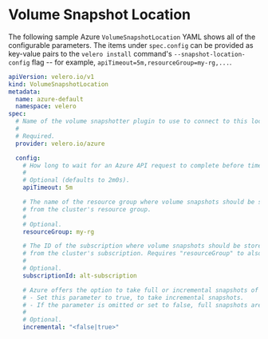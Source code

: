# Volume Snapshot Location

The following sample Azure `VolumeSnapshotLocation` YAML shows all of the configurable parameters. The items under `spec.config` can be provided as key-value pairs to the `velero install` command's `--snapshot-location-config` flag -- for example, `apiTimeout=5m,resourceGroup=my-rg,...`.

```yaml
apiVersion: velero.io/v1
kind: VolumeSnapshotLocation
metadata:
  name: azure-default
  namespace: velero
spec:
  # Name of the volume snapshotter plugin to use to connect to this location.
  #
  # Required.
  provider: velero.io/azure

  config:
    # How long to wait for an Azure API request to complete before timeout.
    #
    # Optional (defaults to 2m0s).
    apiTimeout: 5m

    # The name of the resource group where volume snapshots should be stored, if different
    # from the cluster's resource group.
    #
    # Optional.
    resourceGroup: my-rg

    # The ID of the subscription where volume snapshots should be stored, if different
    # from the cluster's subscription. Requires "resourceGroup" to also be set.
    #
    # Optional.
    subscriptionId: alt-subscription

    # Azure offers the option to take full or incremental snapshots of managed disks.
    # - Set this parameter to true, to take incremental snapshots.
    # - If the parameter is omitted or set to false, full snapshots are taken (default).
    #
    # Optional.
    incremental: "<false|true>"
```
